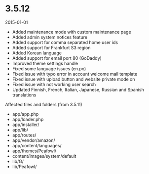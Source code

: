 # 3.5.12

2015-01-01

- Added maintenance mode with custom maintenance page
- Added admin system notices feature
- Added support for comma separated home user ids
- Added support for Frankfurt S3 region
- Added Korean language
- Added support for email port 80 (GoDaddy)
- Improved theme settings handle
- Fixed some language issues (en.po)
- Fixed issue with typo error in account welcome mail template
- Fixed issue with upload button and website private mode on
- Fixed issue with not working user search
- Updated Finnish, French, Italian, Japanese, Russian and Spanish translations

Affected files and folders (from 3.5.11)

- app/app.php
- app/loader.php
- app/installer/
- app/lib/
- app/routes/
- app/vendor/amazon/
- app/content/languages/
- app/themes/Peafowl/
- content/images/system/default
- lib/G/
- lib/Peafowl/
